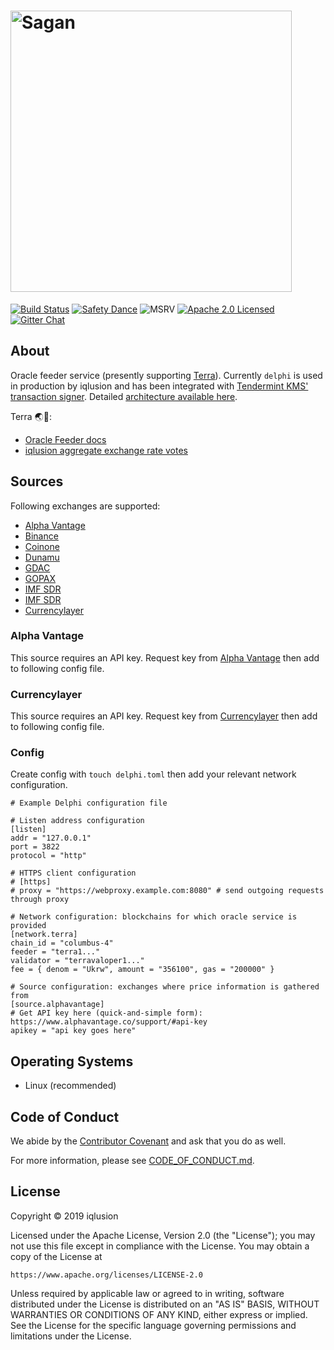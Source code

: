 # <img src="https://storage.googleapis.com/iqlusion-production-web/github/delphi/delphi-logo.svg" width="450px" alt="Sagan">

[![Build Status][build-image]][build-link]
[![Safety Dance][safety-image]][safety-link]
![MSRV][msrv-image]
[![Apache 2.0 Licensed][license-image]][license-link]
[![Gitter Chat][gitter-image]][gitter-link]

## About
Oracle feeder service (presently supporting [Terra]). Currently `delphi` is used in production by iqlusion and has been integrated with [Tendermint KMS' transaction signer][tmkms]. Detailed [architecture available here][tmkms_batch]. 

Terra 🌏🔗:
- [Oracle Feeder docs][terra_oracle]  
- [iqlusion aggregate exchange rate votes][iqlusion_stakeid]


## Sources
Following exchanges are supported: 
- [Alpha Vantage][alphavantage]
- [Binance][binance]
- [Coinone][coinone]
- [Dunamu][dunamu]
- [GDAC][gdac]
- [GOPAX][gopax]
- [IMF SDR][imfsdr]
- [IMF SDR][imfsdr]
- [Currencylayer][currencylayer]

### Alpha Vantage 
This source requires an API key. Request key from [Alpha Vantage][alphavantage_api] then add to following config file. 

### Currencylayer
This source requires an API key. Request key from [Currencylayer][currencylayer_api] then add to following config file. 

### Config
Create config with `touch delphi.toml` then add your relevant network configuration.
```
# Example Delphi configuration file

# Listen address configuration
[listen]
addr = "127.0.0.1"
port = 3822
protocol = "http"

# HTTPS client configuration
# [https]
# proxy = "https://webproxy.example.com:8080" # send outgoing requests through proxy

# Network configuration: blockchains for which oracle service is provided
[network.terra]
chain_id = "columbus-4"
feeder = "terra1..."
validator = "terravaloper1..."
fee = { denom = "Ukrw", amount = "356100", gas = "200000" }

# Source configuration: exchanges where price information is gathered from
[source.alphavantage]
# Get API key here (quick-and-simple form): https://www.alphavantage.co/support/#api-key
apikey = "api key goes here"
```


## Operating Systems
- Linux (recommended)

## Code of Conduct

We abide by the [Contributor Covenant][cc] and ask that you do as well.

For more information, please see [CODE_OF_CONDUCT.md].

## License

Copyright © 2019 iqlusion

Licensed under the Apache License, Version 2.0 (the "License");
you may not use this file except in compliance with the License.
You may obtain a copy of the License at

    https://www.apache.org/licenses/LICENSE-2.0

Unless required by applicable law or agreed to in writing, software
distributed under the License is distributed on an "AS IS" BASIS,
WITHOUT WARRANTIES OR CONDITIONS OF ANY KIND, either express or implied.
See the License for the specific language governing permissions and
limitations under the License.

[//]: # (badges)

[build-image]: https://github.com/iqlusioninc/delphi/workflows/Rust/badge.svg?branch=main&event=push
[build-link]: https://github.com/iqlusioninc/delphi/actions
[safety-image]: https://img.shields.io/badge/unsafe-forbidden-success.svg
[safety-link]: https://github.com/rust-secure-code/safety-dance/
[msrv-image]: https://img.shields.io/badge/rustc-1.44+-blue.svg
[license-image]: https://img.shields.io/badge/license-Apache2.0-blue.svg
[license-link]: https://github.com/iqlusioninc/delphi/blob/master/LICENSE
[gitter-image]: https://badges.gitter.im/badge.svg
[gitter-link]: https://gitter.im/iqlusioninc/community

[//]: # (general links)

[alphavantage]: https://www.alphavantage.co/
[alphavantage_api]: https://www.alphavantage.co/support/#api-key
[currencylayer]: https://www.currencylayer.com
[currencylayer_api]: https://currencylayer.com/product
[binance]: https://binance-docs.github.io/apidocs/spot/en/#change-log
[cc]: https://contributor-covenant.org
[CODE_OF_CONDUCT.md]: https://github.com/iqlusioninc/delphi/blob/main/CODE_OF_CONDUCT.md
[coinone]: https://doc.coinone.co.kr/
[dunamu]: https://www.dunamu.com/
[gdac]: https://docs.gdac.com/#introduction
[gopax]: https://www.gopax.co.id/API/
[imfsdr]: https://www.imf.org/external/index.htm
[iqlusion_stakeid]: https://terra.stake.id/?#/validator/EA2D131F0DE4A91CC7ECA70FAAEB7F088F5DC6C3
[Terra]: https://terra.money/
[terra_oracle]: https://docs.terra.money/validator/oracle.html
[tmkms]: https://github.com/iqlusioninc/tmkms/blob/main/README.txsigner.md
[tmkms_batch]: https://github.com/iqlusioninc/tmkms/blob/main/README.txsigner.md#architecture

